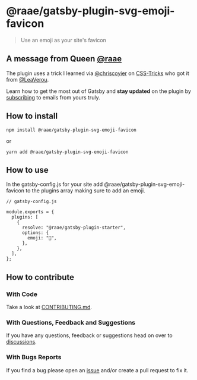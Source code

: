 # @raae/gatsby-plugin-svg-emoji-favicon

> Use an emoji as your site's favicon

## A message from Queen [@raae](https://twitter.com/raae)

The plugin uses a trick I learned via [@chriscoyier](https://twitter.com/chriscoyier) on [CSS-Tricks](https://css-tricks.com/emojis-as-favicons/) who got it from [@LeaVerou](https://twitter.com/LeaVerou/status/1241619866475474946).

Learn how to get the most out of Gatsby and **stay updated** on the plugin by [subscribing](https://queen.raae.codes/emails/?utm_source=readme&utm_campaign=plugin-svg-emoji-favicon) to emails from yours truly.

## How to install

`npm install @raae/gatsby-plugin-svg-emoji-favicon`

or

`yarn add @raae/gatsby-plugin-svg-emoji-favicon`

## How to use

In the gatsby-config.js for your site add @raae/gatsby-plugin-svg-emoji-favicon to the plugins array making sure to add an emoji.

```
// gatsby-config.js

module.exports = {
  plugins: [
    {
      resolve: "@raae/gatsby-plugin-starter",
      options: {
        emoji: "🥳",
      },
    },
  ],
};
```

## How to contribute

### With Code

Take a look at [CONTRIBUTING.md](https://github.com/queen-raae/gatsby-plugin-let-it-snow/blob/main/CONTRIBUTING.md).

### With Questions, Feedback and Suggestions

If you have any questions, feedback or suggestions head on over to [discussions](https://github.com/queen-raae/gatsby-plugin-svg-emoji-favicon/discussions).

### With Bugs Reports

If you find a bug please open an [issue](https://github.com/queen-raae/gatsby-plugin-svg-emoji-favicon/issues) and/or create a pull request to fix it.
